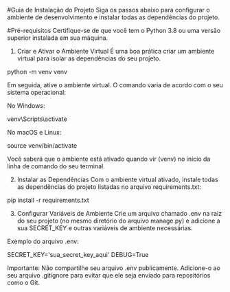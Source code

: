 #Guia de Instalação do Projeto
Siga os passos abaixo para configurar o ambiente de desenvolvimento e instalar todas as dependências do projeto.

#Pré-requisitos
Certifique-se de que você tem o Python 3.8 ou uma versão superior instalada em sua máquina.

1. Criar e Ativar o Ambiente Virtual
É uma boa prática criar um ambiente virtual para isolar as dependências do seu projeto.

python -m venv venv

Em seguida, ative o ambiente virtual. O comando varia de acordo com o seu sistema operacional:

No Windows:

venv\Scripts\activate

No macOS e Linux:

source venv/bin/activate

Você saberá que o ambiente está ativado quando vir (venv) no início da linha de comando do seu terminal.

2. Instalar as Dependências
Com o ambiente virtual ativado, instale todas as dependências do projeto listadas no arquivo requirements.txt:

pip install -r requirements.txt

3. Configurar Variáveis de Ambiente
Crie um arquivo chamado .env na raiz do seu projeto (no mesmo diretório do arquivo manage.py) e adicione a sua SECRET_KEY e outras variáveis de ambiente necessárias.

Exemplo do arquivo .env:

SECRET_KEY='sua_secret_key_aqui'
DEBUG=True

Importante: Não compartilhe seu arquivo .env publicamente. Adicione-o ao seu arquivo .gitignore para evitar que ele seja enviado para repositórios como o Git.
